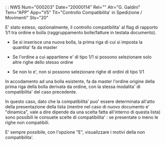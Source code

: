  :  : NWS Num="000203" Date="20000114" Rel="" Atr="G. Galdini" Tem="APP" App="V5" Tit="Controllo Compatibilita' in Spedizione / Movimenti" Sts="20"

E' stato esteso, opzionalmente, il controllo compatibilita' al flag di rapporto 1/1 tra ordine e bolla (raggruppamento bolle/fatture in testata documento).

- Se si inserisce una nuova bolla, la prima riga di cui si imposta la quantita' fa da master

- Se l'ordine a cui appartiene e' di tipo 1/1 si possono selezionare solo altre righe dello stesso
ordine

- Se non lo e', non si possono selezionare righe di ordini di tipo 1/1

In accodamento ad una bolla esistente, fa da master l'ordine origine della prima riga della bolla derivata da ordine, con la stessa modalita' di compatibilita' del caso precedente.

In questo caso, dato che la compatibilita' puo' essere determinata all'atto della presentazione della lista (mentre nel caso di nuovo documento e' "dinamica", vale a dire dipende da una scelta fatta all'interno di questa lista) sono possibili le consuete scelte di compatibilita' :  se presentate o meno le righe non compatibili.

E' sempre possibile, con l'opzione "E", visualizzare i motivi della non compatibilita'.



